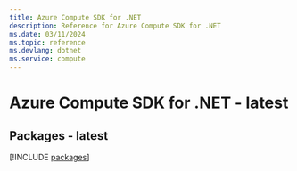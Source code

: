 ```yaml
---
title: Azure Compute SDK for .NET
description: Reference for Azure Compute SDK for .NET
ms.date: 03/11/2024
ms.topic: reference
ms.devlang: dotnet
ms.service: compute
---
```

# Azure Compute SDK for .NET - latest
## Packages - latest
[!INCLUDE [packages](compute-index.md)]